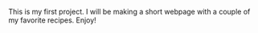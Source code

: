 This is my first project. I will be making a short webpage with a couple of my favorite recipes. Enjoy!